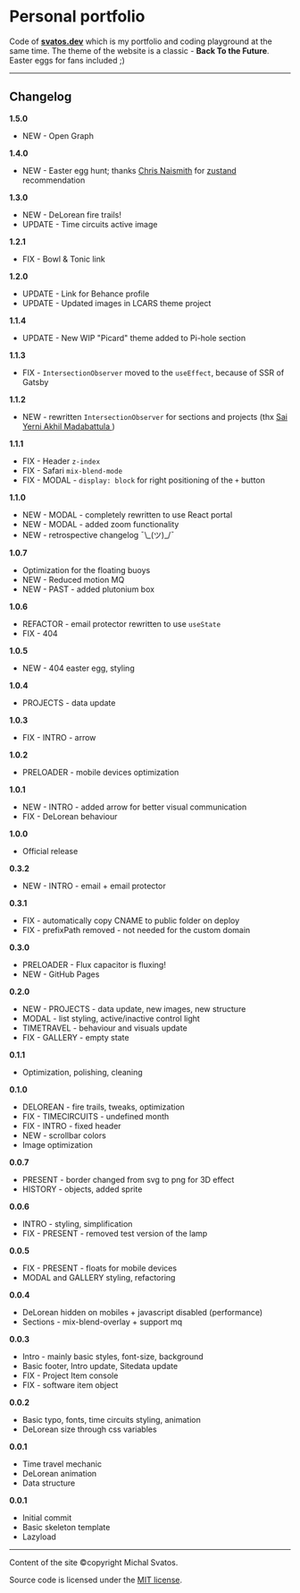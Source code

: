 # Personal portfolio
Code of **[svatos.dev](https://svatos.dev)** which is my portfolio and coding playground at the same time. The theme of the website is a classic - **Back To the Future**. Easter eggs for fans included ;)
***
## Changelog
**1.5.0**
- NEW - Open Graph

**1.4.0**
- NEW - Easter egg hunt; thanks [Chris Naismith](https://github.com/Naismith) for [zustand](https://github.com/pmndrs/zustand) recommendation

**1.3.0**
- NEW - DeLorean fire trails!
- UPDATE - Time circuits active image

**1.2.1**
- FIX - Bowl &amp; Tonic link

**1.2.0**
- UPDATE - Link for Behance profile
- UPDATE - Updated images in LCARS theme project

**1.1.4**
- UPDATE - New WIP "Picard" theme added to Pi-hole section

**1.1.3**
- FIX - `IntersectionObserver` moved to the `useEffect`, because of SSR of Gatsby

**1.1.2**
- NEW - rewritten `IntersectionObserver` for sections and projects (thx [Sai Yerni Akhil Madabattula
  ](https://saiyerniakhil.in/building-a-scrollspy-and-more-using-react-and-intersectionobserver-api))

**1.1.1**
- FIX - Header `z-index`
- FIX - Safari `mix-blend-mode`
- FIX - MODAL - `display: block` for right positioning of the `+` button

**1.1.0**
- NEW - MODAL - completely rewritten to use React portal
- NEW - MODAL - added zoom functionality
- NEW - retrospective changelog ¯\\\_(ツ)_/¯

**1.0.7**
- Optimization for the floating buoys
- NEW - Reduced motion MQ
- NEW - PAST - added plutonium box

**1.0.6**
- REFACTOR - email protector rewritten to use `useState`
- FIX - 404

**1.0.5**
- NEW - 404 easter egg, styling

**1.0.4**
- PROJECTS - data update

**1.0.3**
- FIX - INTRO - arrow

**1.0.2**
- PRELOADER - mobile devices optimization

**1.0.1**
- NEW - INTRO - added arrow for better visual communication
- FIX - DeLorean behaviour

**1.0.0**
- Official release

**0.3.2**
- NEW - INTRO - email + email protector

**0.3.1**
- FIX - automatically copy CNAME to public folder on deploy
- FIX - prefixPath removed - not needed for the custom domain

**0.3.0**
- PRELOADER - Flux capacitor is fluxing!
- NEW - GitHub Pages

**0.2.0**
- NEW - PROJECTS - data update, new images, new structure
- MODAL - list styling, active/inactive control light
- TIMETRAVEL - behaviour and visuals update
- FIX - GALLERY - empty state

**0.1.1**
- Optimization, polishing, cleaning

**0.1.0**
- DELOREAN - fire trails, tweaks, optimization
- FIX - TIMECIRCUITS - undefined month
- FIX - INTRO - fixed header
- NEW - scrollbar colors
- Image optimization

**0.0.7**
- PRESENT - border changed from svg to png for 3D effect
- HISTORY - objects, added sprite

**0.0.6**
- INTRO - styling, simplification
- FIX - PRESENT - removed test version of the lamp

**0.0.5**
- FIX - PRESENT - floats for mobile devices
- MODAL and GALLERY styling, refactoring

**0.0.4**
- DeLorean hidden on mobiles + javascript disabled (performance)
- Sections - mix-blend-overlay + support mq

**0.0.3**
- Intro - mainly basic styles, font-size, background
- Basic footer, Intro update, Sitedata update
- FIX - Project Item console
- FIX - software item object

**0.0.2**
- Basic typo, fonts, time circuits styling, animation
- DeLorean size through css variables

**0.0.1**
- Time travel mechanic
- DeLorean animation
- Data structure

**0.0.1**
- Initial commit
- Basic skeleton template
- Lazyload


***
Content of the site &copy;copyright Michal Svatos.

Source code is licensed under the [MIT license](https://opensource.org/licenses/mit-license.php).


